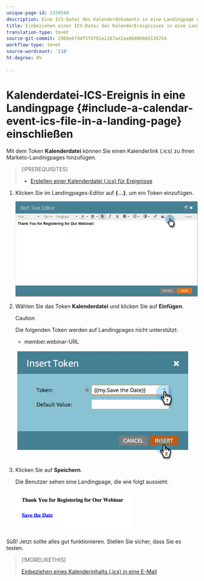 ```yaml
---
unique-page-id: 2359540
description: Eine ICS-Datei des Kalenderdokuments in eine Landingpage einschließen - Marketing Docs - Produktdokumentation
title: Einbeziehen einer ICS-Datei des KalenderEreignisses in eine Landingpage
translation-type: tm+mt
source-git-commit: 2969e6f94f5fd781e2167ae2aa8680bb8d134754
workflow-type: tm+mt
source-wordcount: '118'
ht-degree: 0%

---
```



# Kalenderdatei-ICS-Ereignis in eine Landingpage {#include-a-calendar-event-ics-file-in-a-landing-page} einschließen

Mit dem Token **Kalenderdatei** können Sie einen Kalenderlink (.ics) zu Ihren Marketo-Landingpages hinzufügen.

>[!PREREQUISITES]
>
>* [Erstellen einer Kalenderdatei (.ics) für Ereignisse](/help/marketo/product-docs/email-marketing/general/functions-in-the-editor/create-a-calendar-event-ics-file.md)


1. Klicken Sie im Landingpages-Editor auf **{...}**, um ein Token einzufügen.

   ![](assets/image2015-7-8-17-3a51-3a29.png)

1. Wählen Sie das Token **Kalenderdatei** und klicken Sie auf **Einfügen**.

   >[!CAUTION]
   >
   >Die folgenden Token werden auf Landingpages nicht unterstützt:
   >
   >* member.webinar-URL


   ![](assets/image2015-1-6-16-3a31-3a28.png)

1. Klicken Sie auf **Speichern**.

   Die Benutzer sehen eine Landingpage, die wie folgt aussieht:

   ![](assets/image2015-1-6-16-3a42-3a51.png)

Süß! Jetzt sollte alles gut funktionieren. Stellen Sie sicher, dass Sie es testen.

>[!MORELIKETHIS]
>
>[Einbeziehen eines Kalenderinhalts (.ics) in eine E-Mail](/help/marketo/product-docs/email-marketing/general/functions-in-the-editor/include-a-calendar-event-ics-in-an-email.md)
